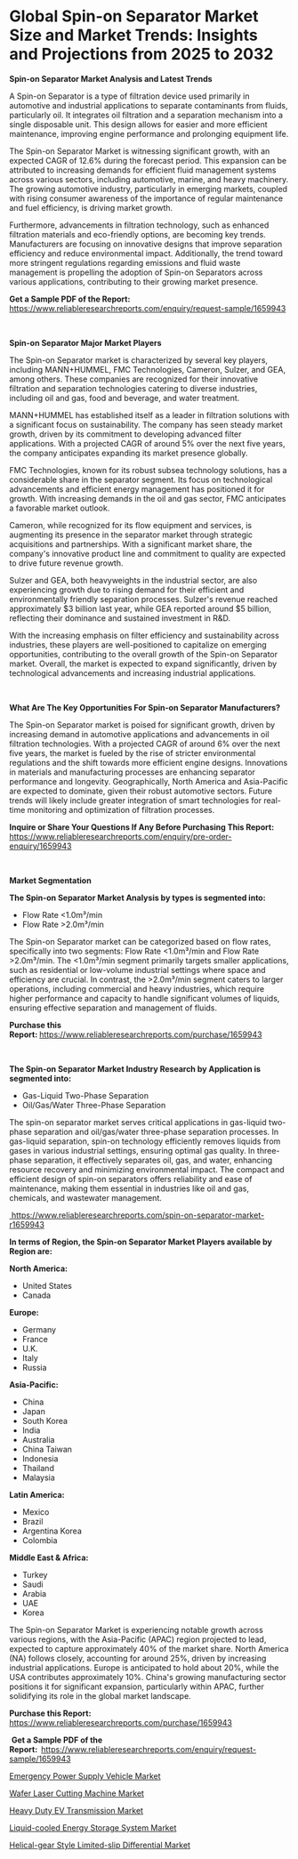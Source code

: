 <p><h1>Global Spin-on Separator Market Size and Market Trends: Insights and Projections from 2025 to 2032</h1></p><p><strong>Spin-on Separator Market Analysis and Latest Trends</strong></p>
<p><p>A Spin-on Separator is a type of filtration device used primarily in automotive and industrial applications to separate contaminants from fluids, particularly oil. It integrates oil filtration and a separation mechanism into a single disposable unit. This design allows for easier and more efficient maintenance, improving engine performance and prolonging equipment life.</p><p>The Spin-on Separator Market is witnessing significant growth, with an expected CAGR of 12.6% during the forecast period. This expansion can be attributed to increasing demands for efficient fluid management systems across various sectors, including automotive, marine, and heavy machinery. The growing automotive industry, particularly in emerging markets, coupled with rising consumer awareness of the importance of regular maintenance and fuel efficiency, is driving market growth.</p><p>Furthermore, advancements in filtration technology, such as enhanced filtration materials and eco-friendly options, are becoming key trends. Manufacturers are focusing on innovative designs that improve separation efficiency and reduce environmental impact. Additionally, the trend toward more stringent regulations regarding emissions and fluid waste management is propelling the adoption of Spin-on Separators across various applications, contributing to their growing market presence.</p></p>
<p><strong>Get a Sample PDF of the Report:&nbsp;</strong> <a href="https://www.reliableresearchreports.com/enquiry/request-sample/1659943?utm_campaign=41&utm_medium=2&utm_source=Github&utm_content=ia&utm_term=17012025&utm_id=spin-on-separator">https://www.reliableresearchreports.com/enquiry/request-sample/1659943</a></p>
<p>&nbsp;</p>
<p><strong>Spin-on Separator Major Market Players</strong></p>
<p><p>The Spin-on Separator market is characterized by several key players, including MANN+HUMMEL, FMC Technologies, Cameron, Sulzer, and GEA, among others. These companies are recognized for their innovative filtration and separation technologies catering to diverse industries, including oil and gas, food and beverage, and water treatment.</p><p>MANN+HUMMEL has established itself as a leader in filtration solutions with a significant focus on sustainability. The company has seen steady market growth, driven by its commitment to developing advanced filter applications. With a projected CAGR of around 5% over the next five years, the company anticipates expanding its market presence globally.</p><p>FMC Technologies, known for its robust subsea technology solutions, has a considerable share in the separator segment. Its focus on technological advancements and efficient energy management has positioned it for growth. With increasing demands in the oil and gas sector, FMC anticipates a favorable market outlook.</p><p>Cameron, while recognized for its flow equipment and services, is augmenting its presence in the separator market through strategic acquisitions and partnerships. With a significant market share, the company's innovative product line and commitment to quality are expected to drive future revenue growth.</p><p>Sulzer and GEA, both heavyweights in the industrial sector, are also experiencing growth due to rising demand for their efficient and environmentally friendly separation processes. Sulzer's revenue reached approximately $3 billion last year, while GEA reported around $5 billion, reflecting their dominance and sustained investment in R&D.</p><p>With the increasing emphasis on filter efficiency and sustainability across industries, these players are well-positioned to capitalize on emerging opportunities, contributing to the overall growth of the Spin-on Separator market. Overall, the market is expected to expand significantly, driven by technological advancements and increasing industrial applications.</p></p>
<p>&nbsp;</p>
<p><strong>What Are The Key Opportunities For Spin-on Separator Manufacturers?</strong></p>
<p><p>The Spin-on Separator market is poised for significant growth, driven by increasing demand in automotive applications and advancements in oil filtration technologies. With a projected CAGR of around 6% over the next five years, the market is fueled by the rise of stricter environmental regulations and the shift towards more efficient engine designs. Innovations in materials and manufacturing processes are enhancing separator performance and longevity. Geographically, North America and Asia-Pacific are expected to dominate, given their robust automotive sectors. Future trends will likely include greater integration of smart technologies for real-time monitoring and optimization of filtration processes.</p></p>
<p><strong>Inquire or Share Your Questions If Any Before Purchasing This Report:</strong> <a href="https://www.reliableresearchreports.com/enquiry/pre-order-enquiry/1659943?utm_campaign=41&utm_medium=2&utm_source=Github&utm_content=ia&utm_term=17012025&utm_id=spin-on-separator">https://www.reliableresearchreports.com/enquiry/pre-order-enquiry/1659943</a></p>
<p>&nbsp;</p>
<p><strong>Market Segmentation</strong></p>
<p><strong>The Spin-on Separator Market Analysis by types is segmented into:</strong></p>
<p><ul><li>Flow Rate <1.0m³/min</li><li>Flow Rate >2.0m³/min</li></ul></p>
<p><p>The Spin-on Separator market can be categorized based on flow rates, specifically into two segments: Flow Rate <1.0m³/min and Flow Rate >2.0m³/min. The <1.0m³/min segment primarily targets smaller applications, such as residential or low-volume industrial settings where space and efficiency are crucial. In contrast, the >2.0m³/min segment caters to larger operations, including commercial and heavy industries, which require higher performance and capacity to handle significant volumes of liquids, ensuring effective separation and management of fluids.</p></p>
<p><strong>Purchase this Report:&nbsp;</strong><a href="https://www.reliableresearchreports.com/purchase/1659943?utm_campaign=41&utm_medium=2&utm_source=Github&utm_content=ia&utm_term=17012025&utm_id=spin-on-separator">https://www.reliableresearchreports.com/purchase/1659943</a></p>
<p>&nbsp;</p>
<p><strong>The Spin-on Separator Market Industry Research by Application is segmented into:</strong></p>
<p><ul><li>Gas-Liquid Two-Phase Separation</li><li>Oil/Gas/Water Three-Phase Separation</li></ul></p>
<p><p>The spin-on separator market serves critical applications in gas-liquid two-phase separation and oil/gas/water three-phase separation processes. In gas-liquid separation, spin-on technology efficiently removes liquids from gases in various industrial settings, ensuring optimal gas quality. In three-phase separation, it effectively separates oil, gas, and water, enhancing resource recovery and minimizing environmental impact. The compact and efficient design of spin-on separators offers reliability and ease of maintenance, making them essential in industries like oil and gas, chemicals, and wastewater management.</p></p>
<p><a href="https://www.reliableresearchreports.com/spin-on-separator-market-r1659943?utm_campaign=41&utm_medium=2&utm_source=Github&utm_content=ia&utm_term=17012025&utm_id=spin-on-separator">&nbsp;https://www.reliableresearchreports.com/spin-on-separator-market-r1659943</a></p>
<p><strong>In terms of Region, the Spin-on Separator Market Players available by Region are:</strong></p>
<p>
    <p> <strong> North America: </strong>
        <ul>
            <li>United States</li>
            <li>Canada</li>
        </ul>
        </p> 
    <p> <strong> Europe: </strong>
        <ul>
            <li>Germany</li>
            <li>France</li>
            <li>U.K.</li>
            <li>Italy</li>
            <li>Russia</li>
        </ul>
        </p> 
    <p> <strong> Asia-Pacific: </strong>
        <ul>
            <li>China</li>
            <li>Japan</li>
            <li>South Korea</li>
            <li>India</li>
            <li>Australia</li>
            <li>China Taiwan</li>
            <li>Indonesia</li>
            <li>Thailand</li>
            <li>Malaysia</li>
        </ul>
        </p> 
    <p> <strong> Latin America: </strong>
        <ul>
            <li>Mexico</li>
            <li>Brazil</li>
            <li>Argentina Korea</li>
            <li>Colombia</li>
        </ul>
        </p> 
    <p> <strong> Middle East & Africa: </strong>
        <ul>
            <li>Turkey</li>
            <li>Saudi</li>
            <li>Arabia</li>
            <li>UAE</li>
            <li>Korea</li>
        </ul>
    </p>
    </p>
<p><p>The Spin-on Separator Market is experiencing notable growth across various regions, with the Asia-Pacific (APAC) region projected to lead, expected to capture approximately 40% of the market share. North America (NA) follows closely, accounting for around 25%, driven by increasing industrial applications. Europe is anticipated to hold about 20%, while the USA contributes approximately 10%. China's growing manufacturing sector positions it for significant expansion, particularly within APAC, further solidifying its role in the global market landscape.</p></p>
<p><strong>Purchase this Report: </strong><a href="https://www.reliableresearchreports.com/purchase/1659943?utm_campaign=41&utm_medium=2&utm_source=Github&utm_content=ia&utm_term=17012025&utm_id=spin-on-separator">https://www.reliableresearchreports.com/purchase/1659943</a></p>
<p>&nbsp;<strong>Get a Sample PDF of the Report:&nbsp;&nbsp;</strong><a href="https://www.reliableresearchreports.com/enquiry/request-sample/1659943?utm_campaign=41&utm_medium=2&utm_source=Github&utm_content=ia&utm_term=17012025&utm_id=spin-on-separator">https://www.reliableresearchreports.com/enquiry/request-sample/1659943</a></p>
<p><strong></strong></p>
<p><p><a href="https://github.com/sholympia197070/Market-Research-Report-List-1/blob/main/emergency-power-supply-vehicle-market.md?utm_campaign=41&utm_medium=2&utm_source=Github&utm_content=ia&utm_term=17012025&utm_id=spin-on-separator">Emergency Power Supply Vehicle Market</a></p><p><a href="https://github.com/kbollin866/Market-Research-Report-List-1/blob/main/wafer-laser-cutting-machine-market.md?utm_campaign=41&utm_medium=2&utm_source=Github&utm_content=ia&utm_term=17012025&utm_id=spin-on-separator">Wafer Laser Cutting Machine Market</a></p><p><a href="https://github.com/nicoletavirag/Market-Research-Report-List-5/blob/main/heavy-duty-ev-transmission-market.md?utm_campaign=41&utm_medium=2&utm_source=Github&utm_content=ia&utm_term=17012025&utm_id=spin-on-separator">Heavy Duty EV Transmission Market</a></p><p><a href="https://github.com/sca704osol/Market-Research-Report-List-1/blob/main/liquid-cooled-energy-storage-system-market.md?utm_campaign=41&utm_medium=2&utm_source=Github&utm_content=ia&utm_term=17012025&utm_id=spin-on-separator">Liquid-cooled Energy Storage System Market</a></p><p><a href="https://github.com/mauripalmi/Market-Research-Report-List-5/blob/main/helical-gear-style-limited-slip-differential-market.md?utm_campaign=41&utm_medium=2&utm_source=Github&utm_content=ia&utm_term=17012025&utm_id=spin-on-separator">Helical-gear Style Limited-slip Differential Market</a></p></p>